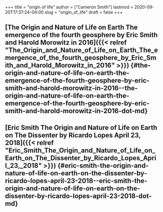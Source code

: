 +++
title = "origin of life"
author = ["Cameron Smith"]
lastmod = 2020-09-20T17:37:24-04:00
slug = "origin_of_life"
draft = false
+++

## [The Origin and Nature of Life on Earth The emergence of the fourth geosphere by Eric Smith and Harold Morowitz in 2016]({{< relref "The_Origin_and_Nature_of_Life_on_Earth_The_emergence_of_the_fourth_geosphere_by_Eric_Smith_and_Harold_Morowitz_in_2016" >}}) {#the-origin-and-nature-of-life-on-earth-the-emergence-of-the-fourth-geosphere-by-eric-smith-and-harold-morowitz-in-2016--the-origin-and-nature-of-life-on-earth-the-emergence-of-the-fourth-geosphere-by-eric-smith-and-harold-morowitz-in-2016-dot-md}


## [Eric Smith The Origin and Nature of Life on Earth on The Dissenter by Ricardo Lopes April 23, 2018]({{< relref "Eric_Smith_The_Origin_and_Nature_of_Life_on_Earth_on_The_Dissenter_by_Ricardo_Lopes_April_23,_2018" >}}) {#eric-smith-the-origin-and-nature-of-life-on-earth-on-the-dissenter-by-ricardo-lopes-april-23-2018--eric-smith-the-origin-and-nature-of-life-on-earth-on-the-dissenter-by-ricardo-lopes-april-23-2018-dot-md}
